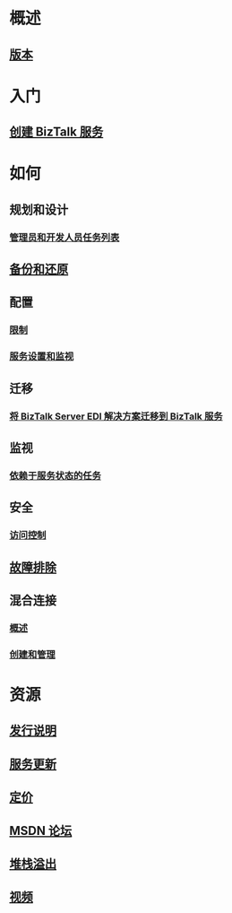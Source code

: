 # 概述
## [版本](biztalk-editions-feature-chart.md)

# 入门
## [创建 BizTalk 服务](biztalk-provision-services.md)

# 如何
## 规划和设计
### [管理员和开发人员任务列表](biztalk-services-administration-and-development-task-list.md)
## [备份和还原](biztalk-backup-restore.md)
## 配置
### [限制](biztalk-throttling-thresholds.md)
### [服务设置和监视](biztalk-dashboard-monitor-scale-tabs.md)
## 迁移
### [将 BizTalk Server EDI 解决方案迁移到 BizTalk 服务](biztalk-migrating-to-edi-guide.md)
## 监视
### [依赖于服务状态的任务](biztalk-service-state-chart.md)
## 安全
### [访问控制](biztalk-issuer-name-issuer-key.md)
## [故障排除](biztalk-troubleshoot-using-ops-logs.md)
## 混合连接
### [概述](integration-hybrid-connection-overview.md)
### [创建和管理](integration-hybrid-connection-create-manage.md)

# 资源
## [发行说明](biztalk-release-notes.md)
## [服务更新](https://azure.microsoft.com/updates/?product=biztalk-services)
## [定价](https://azure.microsoft.com/pricing/details/biztalk-services/)
## [MSDN 论坛](https://social.msdn.microsoft.com/Forums/en-US/home?forum=azurebiztalksvcs)
## [堆栈溢出](http://stackoverflow.com/questions/tagged/biztalk-services)
## [视频](https://azure.microsoft.com/documentation/videos/index/?services=biztalk-services)
